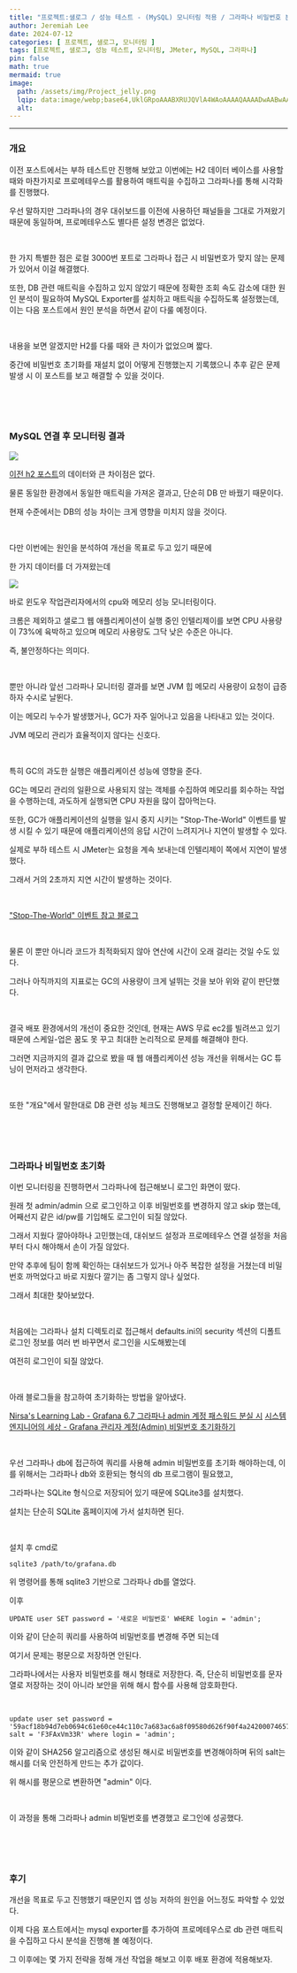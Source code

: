 ```yaml
---
title: "프로젝트:샐로그 / 성능 테스트 - (MySQL) 모니터링 적용 / 그라파나 비밀번호 분실"
author: Jeremiah Lee
date: 2024-07-12
categories: [ 프로젝트, 샐로그, 모니터링 ]
tags: [프로젝트, 샐로그, 성능 테스트, 모니터링, JMeter, MySQL, 그라파나]
pin: false
math: true
mermaid: true
image: 
  path: /assets/img/Project_jelly.png
  lqip: data:image/webp;base64,UklGRpoAAABXRUJQVlA4WAoAAAAQAAAADwAABwAAQUxQSDIAAAARL0AmbZurmr57yyIiqE8oiG0bejIYEQTgqiDA9vqnsUSI6H+oAERp2HZ65qP/VIAWAFZQOCBCAAAA8AEAnQEqEAAIAAVAfCWkAALp8sF8rgRgAP7o9FDvMCkMde9PK7euH5M1m6VWoDXf2FkP3BqV0ZYbO6NA/VFIAAAA
  alt: 
---
```

***

### 개요

이전 포스트에서는 부하 테스트만 진행해 보았고 이번에는 H2 데이터 베이스를 사용할 때와 마찬가지로 프로메테우스를 활용하여 매트릭을 수집하고
그라파나를 통해 시각화를 진행했다.

우선 말하지만 그라파나의 경우 대쉬보드를 이전에 사용하던 패널들을 그대로 가져왔기 때문에 동일하며, 프로메테우스도 별다른 설정 변경은 없었다.

<br>

한 가지 특별한 점은 로컬 3000번 포트로 그라파나 접근 시 비밀번호가 맞지 않는 문제가 있어서 이걸 해결했다.

또한, DB 관련 매트릭을 수집하고 있지 않았기 때문에 정확한 조회 속도 감소에 대한 원인 분석이 필요하여 MySQL Exporter를 설치하고 매트릭을 수집하도록 설정했는데,
이는 다음 포스트에서 원인 분석을 하면서 같이 다룰 예정이다.

<br>

내용을 보면 알겠지만 H2를 다룰 때와 큰 차이가 없었으며 짧다.

중간에 비밀번호 초기화를 재설치 없이 어떻게 진행했는지 기록했으니 추후 같은 문제 발생 시 이 포스트를 보고 해결할 수 있을 것이다.

<br>
<br>
<br>

### MySQL 연결 후 모니터링 결과

![](/assets/img/projects/salog/monitoring_mysql/mysql_salog_monitoring.png)

[이전 h2 포스트](https://021skyfall.github.io/posts/salog_project_test10/)의 데이터와 큰 차이점은 없다.

물론 동일한 환경에서 동일한 매트릭을 가져온 결과고, 단순히 DB 만 바꿨기 때문이다.

현재 수준에서는 DB의 성능 차이는 크게 영향을 미치지 않을 것이다.

<br>

다만 이번에는 원인을 분석하여 개선을 목표로 두고 있기 때문에

한 가지 데이터를 더 가져왔는데

![](/assets/img/projects/salog/monitoring_mysql/cpu_usage_win.png)

바로 윈도우 작업관리자에서의 cpu와 메모리 성능 모니터링이다.

크롬은 제외하고 샐로그 웹 애플리케이션이 실행 중인 인텔리제이를 보면 CPU 사용량이 73%에 육박하고 있으며 메모리 사용량도 그닥 낮은 수준은 아니다.

즉, 불안정하다는 의미다.

<br>

뿐만 아니라 앞선 그라파나 모니터링 결과를 보면 JVM 힙 메모리 사용량이 요청이 급증하자 수시로 날뛴다.

이는 메모리 누수가 발생했거나, GC가 자주 일어나고 있음을 나타내고 있는 것이다.

JVM 메모리 관리가 효율적이지 않다는 신호다.

<br>

특히 GC의 과도한 실행은 애플리케이션 성능에 영향을 준다.

GC는 메모리 관리의 일환으로 사용되지 않는 객체를 수집하여 메모리를 회수하는 작업을 수행하는데, 과도하게 실행되면 CPU 자원을 많이 잡아먹는다.

또한, GC가 애플리케이션의 실행을 일시 중지 시키는 "Stop-The-World" 이벤트를 발생 시킬 수 있기 때문에 애플리케이션의 응답 시간이 느려지거나 지연이 발생할 수 있다.

실제로 부하 테스트 시 JMeter는 요청을 계속 보내는데 인텔리제이 쪽에서 지연이 발생했다.

그래서 거의 2초까지 지연 시간이 발생하는 것이다.

<br>

["Stop-The-World" 이벤트 참고 블로그](https://velog.io/@limsubin/GC-stop-the-world-%EB%9E%80)

<br>

물론 이 뿐만 아니라 코드가 최적화되지 않아 연산에 시간이 오래 걸리는 것일 수도 있다.

그러나 아직까지의 지표로는 GC의 사용량이 크게 널뛰는 것을 보아 위와 같이 판단했다.

<br>

결국 배포 환경에서의 개선이 중요한 것인데, 현재는 AWS 무료 ec2를 빌려쓰고 있기 때문에 스케일-업은 꿈도 못 꾸고 최대한 논리적으로 문제를 해결해야 한다.

그러면 지금까지의 결과 값으로 봤을 때 웹 애플리케이션 성능 개선을 위해서는 GC 튜닝이 먼저라고 생각한다.

<br>

또한 "개요"에서 말한대로 DB 관련 성능 체크도 진행해보고 결정할 문제이긴 하다.

<br>
<br>
<br>

### 그라파나 비밀번호 초기화

이번 모니터링을 진행하면서 그라파나에 접근해보니 로그인 화면이 떴다.

원래 첫 admin/admin 으로 로그인하고 이후 비밀번호를 변경하지 않고 skip 했는데, 어째선지 같은 id/pw를 기입해도 로그인이 되질 않았다.

그래서 지웠다 깔아야하나 고민했는데, 대쉬보드 설정과 프로메테우스 연결 설정을 처음부터 다시 해야해서 손이 가질 않았다.

만약 추후에 팀이 함께 확인하는 대쉬보드가 있거나 아주 복잡한 설정을 거쳤는데 비밀번호 까먹었다고 바로 지웠다 깔기는 좀 그렇지 않나 싶었다.

그래서 최대한 찾아보았다.

<br>

처음에는 그라파나 설치 디렉토리로 접근해서 defaults.ini의 security 섹션의 디폴트 로그인 정보를 여러 번 바꾸면서 로그인을 시도해봤는데

여전히 로그인이 되질 않았다.

<br>

아래 블로그들을 참고하여 초기화하는 방법을 알아냈다.

[Nirsa's Learning Lab - Grafana 6.7 그라파나 admin 계정 패스워드 분실 시](https://nirsa.tistory.com/260)
[시스템 엔지니어의 세상 - Grafana 관리자 계정(Admin) 비밀번호 초기화하기](https://www.runit.cloud/2020/04/reset-grafana-admin-account-password.html)

<br>

우선 그라파나 db에 접근하여 쿼리를 사용해 admin 비밀번호를 초기화 해야하는데, 이를 위해서는 그라파나 db와 호환되는 형식의 db 프로그램이 필요했고,

그라파나는 SQLite 형식으로 저장되어 있기 때문에 SQLite3를 설치했다.

설치는 단순히 SQLite 홈페이지에 가서 설치하면 된다.

<br>

설치 후 cmd로

```
sqlite3 /path/to/grafana.db
```

위 명령어를 통해 sqlite3 기반으로 그라파나 db를 열었다.

이후 

```
UPDATE user SET password = '새로운 비밀번호' WHERE login = 'admin';
```

이와 같이 단순히 쿼리를 사용하여 비밀번호를 변경해 주면 되는데

여기서 문제는 평문으로 저장하면 안된다.

그라파나에서는 사용자 비밀번호를 해시 형태로 저장한다. 즉, 단순히 비밀번호를 문자열로 저장하는 것이 아니라 보안을 위해 해시 함수를 사용해 암호화한다.

<br>

```
update user set password = '59acf18b94d7eb0694c61e60ce44c110c7a683ac6a8f09580d626f90f4a242000746579358d77dd9e570e83fa24faa88a8a6', salt = 'F3FAxVm33R' where login = 'admin';
```

이와 같이 SHA256 알고리즘으로 생성된 해시로 비밀번호를 변경해야하며 뒤의 salt는 해시를 더욱 안전하게 만드는 추가 값이다.

위 해시를 평문으로 변환하면 "admin" 이다.

<br>

이 과정을 통해 그라파나 admin 비밀번호를 변경했고 로그인에 성공했다.

<br>
<br>
<br>

### 후기

개선을 목표로 두고 진행했기 때문인지 앱 성능 저하의 원인을 어느정도 파악할 수 있었다.

이제 다음 포스트에서는 mysql exporter를 추가하여 프로메테우스로 db 관련 매트릭을 수집하고 다시 분석을 진행해 볼 예정이다.

그 이후에는 몇 가지 전략을 정해 개선 작업을 해보고 이후 배포 환경에 적용해보자.
